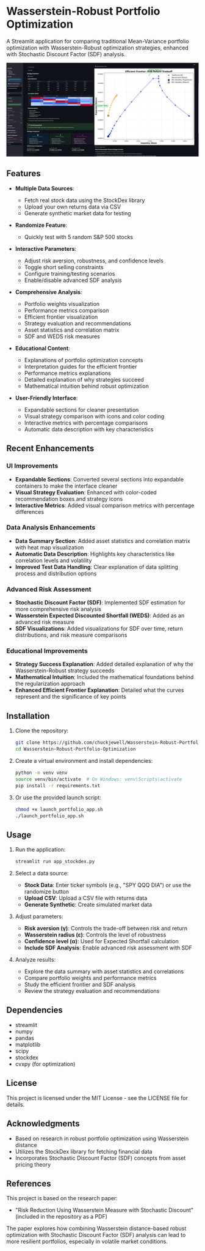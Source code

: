 # Wasserstein-Robust Portfolio Optimization

A Streamlit application for comparing traditional Mean-Variance portfolio optimization with Wasserstein-Robust optimization strategies, enhanced with Stochastic Discount Factor (SDF) analysis.

![Portfolio Optimization App](screenshot.png)

## Features

- **Multiple Data Sources**:
  - Fetch real stock data using the StockDex library
  - Upload your own returns data via CSV
  - Generate synthetic market data for testing

- **Randomize Feature**:
  - Quickly test with 5 random S&P 500 stocks

- **Interactive Parameters**:
  - Adjust risk aversion, robustness, and confidence levels
  - Toggle short selling constraints
  - Configure training/testing scenarios
  - Enable/disable advanced SDF analysis

- **Comprehensive Analysis**:
  - Portfolio weights visualization
  - Performance metrics comparison
  - Efficient frontier visualization
  - Strategy evaluation and recommendations
  - Asset statistics and correlation matrix
  - SDF and WEDS risk measures

- **Educational Content**:
  - Explanations of portfolio optimization concepts
  - Interpretation guides for the efficient frontier
  - Performance metrics explanations
  - Detailed explanation of why strategies succeed
  - Mathematical intuition behind robust optimization

- **User-Friendly Interface**:
  - Expandable sections for cleaner presentation
  - Visual strategy comparison with icons and color coding
  - Interactive metrics with percentage comparisons
  - Automatic data description with key characteristics

## Recent Enhancements

### UI Improvements
- **Expandable Sections**: Converted several sections into expandable containers to make the interface cleaner
- **Visual Strategy Evaluation**: Enhanced with color-coded recommendation boxes and strategy icons
- **Interactive Metrics**: Added visual comparison metrics with percentage differences

### Data Analysis Enhancements
- **Data Summary Section**: Added asset statistics and correlation matrix with heat map visualization
- **Automatic Data Description**: Highlights key characteristics like correlation levels and volatility
- **Improved Test Data Handling**: Clear explanation of data splitting process and distribution options

### Advanced Risk Assessment
- **Stochastic Discount Factor (SDF)**: Implemented SDF estimation for more comprehensive risk analysis
- **Wasserstein Expected Discounted Shortfall (WEDS)**: Added as an advanced risk measure
- **SDF Visualizations**: Added visualizations for SDF over time, return distributions, and risk measure comparisons

### Educational Improvements
- **Strategy Success Explanation**: Added detailed explanation of why the Wasserstein-Robust strategy succeeds
- **Mathematical Intuition**: Included the mathematical foundations behind the regularization approach
- **Enhanced Efficient Frontier Explanation**: Detailed what the curves represent and the significance of key points

## Installation

1. Clone the repository:
   ```bash
   git clone https://github.com/chuckjewell/Wasserstein-Robust-Portfolio-Optimization.git
   cd Wasserstein-Robust-Portfolio-Optimization
   ```

2. Create a virtual environment and install dependencies:
   ```bash
   python -m venv venv
   source venv/bin/activate  # On Windows: venv\Scripts\activate
   pip install -r requirements.txt
   ```

3. Or use the provided launch script:
   ```bash
   chmod +x launch_portfolio_app.sh
   ./launch_portfolio_app.sh
   ```

## Usage

1. Run the application:
   ```bash
   streamlit run app_stockdex.py
   ```

2. Select a data source:
   - **Stock Data**: Enter ticker symbols (e.g., "SPY QQQ DIA") or use the randomize button
   - **Upload CSV**: Upload a CSV file with returns data
   - **Generate Synthetic**: Create simulated market data

3. Adjust parameters:
   - **Risk aversion (γ)**: Controls the trade-off between risk and return
   - **Wasserstein radius (ε)**: Controls the level of robustness
   - **Confidence level (α)**: Used for Expected Shortfall calculation
   - **Include SDF Analysis**: Enable advanced risk assessment with SDF

4. Analyze results:
   - Explore the data summary with asset statistics and correlations
   - Compare portfolio weights and performance metrics
   - Study the efficient frontier and SDF analysis
   - Review the strategy evaluation and recommendations

## Dependencies

- streamlit
- numpy
- pandas
- matplotlib
- scipy
- stockdex
- cvxpy (for optimization)

## License

This project is licensed under the MIT License - see the LICENSE file for details.

## Acknowledgments

- Based on research in robust portfolio optimization using Wasserstein distance
- Utilizes the StockDex library for fetching financial data
- Incorporates Stochastic Discount Factor (SDF) concepts from asset pricing theory

## References

This project is based on the research paper:

- "Risk Reduction Using Wasserstein Measure with Stochastic Discount" (included in the repository as a PDF)

The paper explores how combining Wasserstein distance-based robust optimization with Stochastic Discount Factor (SDF) analysis can lead to more resilient portfolios, especially in volatile market conditions.